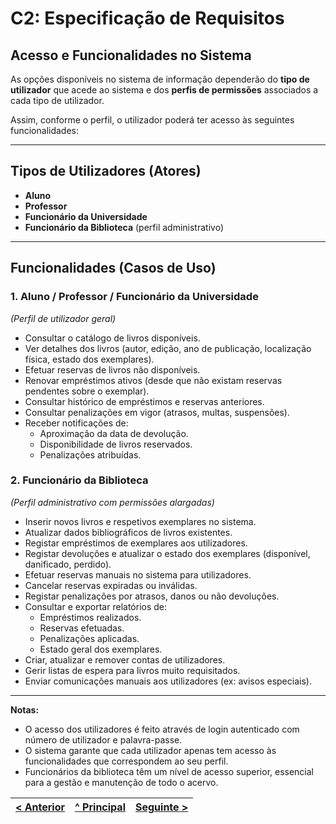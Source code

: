 # C2: Especificação de Requisitos

## Acesso e Funcionalidades no Sistema

As opções disponíveis no sistema de informação dependerão do **tipo de utilizador** que acede ao sistema e dos **perfis de permissões** associados a cada tipo de utilizador.

Assim, conforme o perfil, o utilizador poderá ter acesso às seguintes funcionalidades:

---

## Tipos de Utilizadores (Atores)

- **Aluno**
- **Professor**
- **Funcionário da Universidade**
- **Funcionário da Biblioteca** (perfil administrativo)

---

## Funcionalidades (Casos de Uso)

### 1. Aluno / Professor / Funcionário da Universidade
*(Perfil de utilizador geral)*

- Consultar o catálogo de livros disponíveis.
- Ver detalhes dos livros (autor, edição, ano de publicação, localização física, estado dos exemplares).
- Efetuar reservas de livros não disponíveis.
- Renovar empréstimos ativos (desde que não existam reservas pendentes sobre o exemplar).
- Consultar histórico de empréstimos e reservas anteriores.
- Consultar penalizações em vigor (atrasos, multas, suspensões).
- Receber notificações de:
  - Aproximação da data de devolução.
  - Disponibilidade de livros reservados.
  - Penalizações atribuídas.

### 2. Funcionário da Biblioteca
*(Perfil administrativo com permissões alargadas)*

- Inserir novos livros e respetivos exemplares no sistema.
- Atualizar dados bibliográficos de livros existentes.
- Registar empréstimos de exemplares aos utilizadores.
- Registar devoluções e atualizar o estado dos exemplares (disponível, danificado, perdido).
- Efetuar reservas manuais no sistema para utilizadores.
- Cancelar reservas expiradas ou inválidas.
- Registar penalizações por atrasos, danos ou não devoluções.
- Consultar e exportar relatórios de:
  - Empréstimos realizados.
  - Reservas efetuadas.
  - Penalizações aplicadas.
  - Estado geral dos exemplares.
- Criar, atualizar e remover contas de utilizadores.
- Gerir listas de espera para livros muito requisitados.
- Enviar comunicações manuais aos utilizadores (ex: avisos especiais).

---

**Notas:**
- O acesso dos utilizadores é feito através de login autenticado com número de utilizador e palavra-passe.
- O sistema garante que cada utilizador apenas tem acesso às funcionalidades que correspondem ao seu perfil.
- Funcionários da biblioteca têm um nível de acesso superior, essencial para a gestão e manutenção de todo o acervo.

 [< Anterior](rei00.md) | [^ Principal](/../../) | [Seguinte >](rei03.md)
:--- | :---: | ---: 


